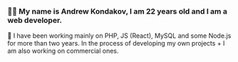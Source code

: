 ### 🙋‍♂️ My name is Andrew Kondakov, I am 22 years old and I am a web developer.

📝 I have been working mainly on PHP, JS (React), MySQL and some Node.js for more than two years. In the process of developing my own projects + I am also working on commercial ones.
